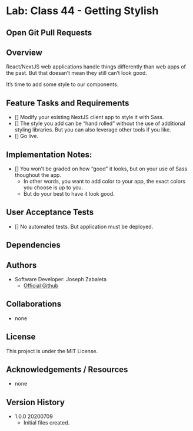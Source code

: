 # Lab: Class 44 - Getting Stylish

## Open Git Pull Requests  


## Overview  

React/NextJS web applications handle things differently than web apps of the past. But that doesan’t mean they still can’t look good.

It’s time to add some style to our components.

## Feature Tasks and Requirements  

- [] Modify your existing NextJS client app to style it with Sass.
- [] The style you add can be “hand rolled” without the use of additional styling libraries. But you can also leverage other tools if you like.
- [] Go live.

## Implementation Notes:  
- [] You won’t be graded on how “good” it looks, but on your use of Sass thoughout the app.
  - In other words, you want to add color to your app, the exact colors you choose is up to you.
  - But do your best to have it look good.

## User Acceptance Tests  

- [] No automated tests. But application must be deployed.

## Dependencies  

## Authors  
- Software Developer: Joseph Zabaleta
  - [Official Github](https://github.com/joseph-zabaleta)  

## Collaborations  
- none  

## License  
This project is under the MIT License.

## Acknowledgements / Resources  
- none

## Version History  
- 1.0.0 20200709  
    - Initial files created.  

